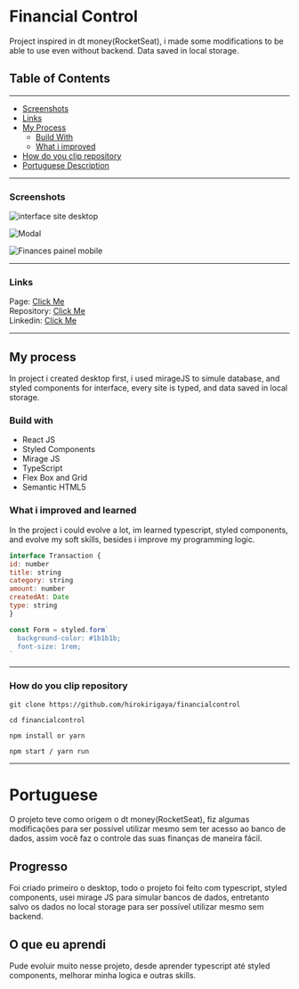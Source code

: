# Financial Control

  Project inspired in dt money(RocketSeat), i made some modifications to be able to use even without backend. Data saved in local storage.

## Table of Contents
___
- [Screenshots](#screenshots)
- [Links](#links)
- [My Process](#my-process)
  - [Build With](#build-with)
  - [What i improved](#what-i-improved-and-learn)
- [How do you clip repository](#how-do-you-clip-repository)
- [Portuguese Description](#portuguese)

___
### Screenshots

![interface site desktop](https://i.imgur.com/cLjLxJB.png)

![Modal](https://i.imgur.com/AQWRUhZ.png)

![Finances painel mobile](https://i.imgur.com/TFksKl6.png)

___
### Links

Page: [Click Me](https://financial-control-app.vercel.app/) <br>
Repository: [Click Me](https://github.com/hirokirigaya/financialcontrol)<br>
Linkedin: [Click Me](https://www.linkedin.com/in/daniel-junio-0832481bb/)

___

## My process

  In project i created desktop first, i used mirageJS to simule database, and styled components for interface, every site is typed, and data saved in local storage.

### Build with

- React JS
- Styled Components
- Mirage JS
- TypeScript
- Flex Box and Grid
- Semantic HTML5

### What i improved and learned

  In the project i could evolve a lot, im learned typescript, styled components, and evolve my soft skills, besides i improve my programming logic.

  ```js
 interface Transaction {
  id: number
  title: string
  category: string
  amount: number
  createdAt: Date
  type: string
}
```
```js
const Form = styled.form`
  background-color: #1b1b1b;
  font-size: 1rem;
`
```
___
### How do you clip repository

```
git clone https://github.com/hirokirigaya/financialcontrol

cd financialcontrol

npm install or yarn

npm start / yarn run

```

___

# Portuguese

 O projeto teve como origem o dt money(RocketSeat), fiz algumas modificações para ser possível utilizar mesmo sem ter acesso ao banco de dados, assim você faz o controle das suas finanças de maneira fácil.

## Progresso 

  Foi criado primeiro o desktop, todo o projeto foi feito com typescript, styled components, usei mirage JS para simular bancos de dados, entretanto salvo os dados no local storage para ser possível utilizar mesmo sem backend.

## O que eu aprendi

  Pude evoluir muito nesse projeto, desde aprender typescript até styled components, melhorar minha logica e outras skills.